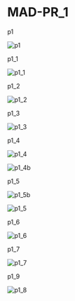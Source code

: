 # MAD-PR_1
p1

![p1](https://user-images.githubusercontent.com/110708716/185555811-32ab1346-6070-4b10-b585-8bdcb681b47f.png)

p1_1

![p1_1](https://user-images.githubusercontent.com/110708716/185556469-30a8baca-bd35-4f92-8ab0-822548451731.png)

p1_2

![p1_2](https://user-images.githubusercontent.com/110708716/185640956-7e4b5e44-2d34-474c-b21f-74d150969169.png)

p1_3

![p1_3](https://user-images.githubusercontent.com/110708716/185650045-1d96fcbe-02a4-472d-a1d8-503e0998ebe4.png)

p1_4

![p1_4](https://user-images.githubusercontent.com/110708716/185965815-554cd310-5c05-4e4e-af1c-9616a2452227.png)

![p1_4b](https://user-images.githubusercontent.com/110708716/185970053-31900dcd-f6cc-4b9d-b957-d44eca07ce70.png)

p1_5

![p1_5b](https://user-images.githubusercontent.com/110708716/185966007-9e6e46c4-2449-41bc-8f2a-709bb0788809.png)

![p1_5](https://user-images.githubusercontent.com/110708716/185965955-c3e7ad60-3465-410d-81ef-16953ae42ee6.png)

p1_6

![p1_6](https://user-images.githubusercontent.com/110708716/185966231-f07fd1ed-557e-4101-b809-f11f6621b454.png)

p1_7

![p1_7](https://user-images.githubusercontent.com/110708716/185966284-8b851af3-242e-48e4-938c-7aa1d0f0a14a.png)

p1_9

![p1_8](https://user-images.githubusercontent.com/110708716/185966354-9c31966c-7dc4-44a6-8381-11bc3952d012.png)


